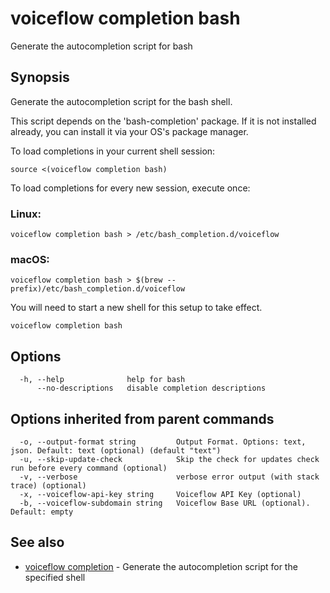 # voiceflow completion bash

Generate the autocompletion script for bash

## Synopsis

Generate the autocompletion script for the bash shell.

This script depends on the 'bash-completion' package.
If it is not installed already, you can install it via your OS's package manager.

To load completions in your current shell session:

	source <(voiceflow completion bash)

To load completions for every new session, execute once:

### Linux:

	voiceflow completion bash > /etc/bash_completion.d/voiceflow

### macOS:

	voiceflow completion bash > $(brew --prefix)/etc/bash_completion.d/voiceflow

You will need to start a new shell for this setup to take effect.


```
voiceflow completion bash
```

## Options

```
  -h, --help              help for bash
      --no-descriptions   disable completion descriptions
```

## Options inherited from parent commands

```
  -o, --output-format string         Output Format. Options: text, json. Default: text (optional) (default "text")
  -u, --skip-update-check            Skip the check for updates check run before every command (optional)
  -v, --verbose                      verbose error output (with stack trace) (optional)
  -x, --voiceflow-api-key string     Voiceflow API Key (optional)
  -b, --voiceflow-subdomain string   Voiceflow Base URL (optional). Default: empty
```

## See also

* [voiceflow completion](/cmd/voiceflow_completion/)	 - Generate the autocompletion script for the specified shell

